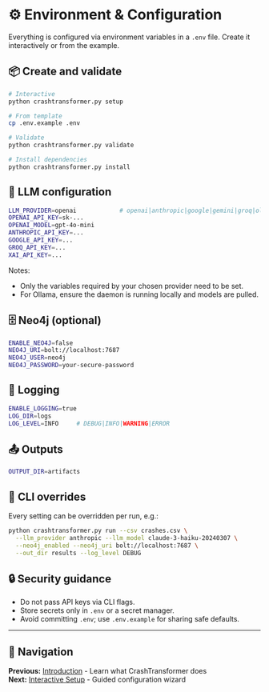 # ⚙️ Environment & Configuration

Everything is configured via environment variables in a `.env` file. Create it interactively or from the example.

## 📦 Create and validate

```bash
# Interactive
python crashtransformer.py setup

# From template
cp .env.example .env

# Validate
python crashtransformer.py validate

# Install dependencies
python crashtransformer.py install
```

## 🔑 LLM configuration

```bash
LLM_PROVIDER=openai            # openai|anthropic|google|gemini|groq|ollama|grok
OPENAI_API_KEY=sk-...
OPENAI_MODEL=gpt-4o-mini
ANTHROPIC_API_KEY=...
GOOGLE_API_KEY=...
GROQ_API_KEY=...
XAI_API_KEY=...
```

Notes:

- Only the variables required by your chosen provider need to be set.
- For Ollama, ensure the daemon is running locally and models are pulled.

## 🗄️ Neo4j (optional)

```bash
ENABLE_NEO4J=false
NEO4J_URI=bolt://localhost:7687
NEO4J_USER=neo4j
NEO4J_PASSWORD=your-secure-password
```

## 📝 Logging

```bash
ENABLE_LOGGING=true
LOG_DIR=logs
LOG_LEVEL=INFO     # DEBUG|INFO|WARNING|ERROR
```

## 📤 Outputs

```bash
OUTPUT_DIR=artifacts
```

## 🧰 CLI overrides

Every setting can be overridden per run, e.g.:

```bash
python crashtransformer.py run --csv crashes.csv \
  --llm_provider anthropic --llm_model claude-3-haiku-20240307 \
  --neo4j_enabled --neo4j_uri bolt://localhost:7687 \
  --out_dir results --log_level DEBUG
```

## 🔒 Security guidance

- Do not pass API keys via CLI flags.
- Store secrets only in `.env` or a secret manager.
- Avoid committing `.env`; use `.env.example` for sharing safe defaults.

---

## 📖 Navigation

**Previous:** [Introduction](INTRODUCTION.md) - Learn what CrashTransformer does  
**Next:** [Interactive Setup](INTERACTIVE_SETUP.md) - Guided configuration wizard
